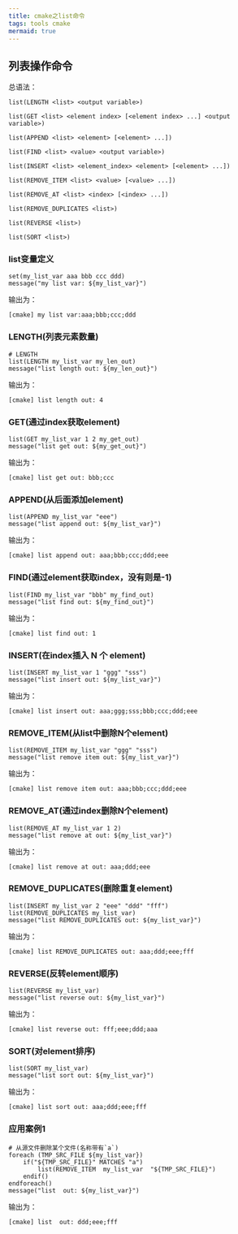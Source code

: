 ```yaml
---
title: cmake之list命令
tags: tools cmake
mermaid: true
---
```


## 列表操作命令

总语法：

```
list(LENGTH <list> <output variable>)

list(GET <list> <element index> [<element index> ...] <output variable>)

list(APPEND <list> <element> [<element> ...])

list(FIND <list> <value> <output variable>)

list(INSERT <list> <element_index> <element> [<element> ...])

list(REMOVE_ITEM <list> <value> [<value> ...])

list(REMOVE_AT <list> <index> [<index> ...])

list(REMOVE_DUPLICATES <list>)

list(REVERSE <list>)

list(SORT <list>)
```

### list变量定义

```
set(my_list_var aaa bbb ccc ddd)
message("my list var: ${my_list_var}")
```

输出为：

```
[cmake] my list var:aaa;bbb;ccc;ddd
```

### LENGTH(列表元素数量)

```
# LENGTH
list(LENGTH my_list_var my_len_out)
message("list length out: ${my_len_out}")
```

输出为：

```
[cmake] list length out: 4
```

### GET(通过index获取element)

```
list(GET my_list_var 1 2 my_get_out)
message("list get out: ${my_get_out}")
```

输出为：

```
[cmake] list get out: bbb;ccc
```

### APPEND(从后面添加element)

```
list(APPEND my_list_var "eee")
message("list append out: ${my_list_var}")
```

输出为：

```
[cmake] list append out: aaa;bbb;ccc;ddd;eee
```

### FIND(通过element获取index，没有则是-1)

```
list(FIND my_list_var "bbb" my_find_out)
message("list find out: ${my_find_out}")
```

输出为：

```
[cmake] list find out: 1
```

### INSERT(在index插入 N 个 element)

```
list(INSERT my_list_var 1 "ggg" "sss")
message("list insert out: ${my_list_var}")
```

输出为：

```
[cmake] list insert out: aaa;ggg;sss;bbb;ccc;ddd;eee
```

### REMOVE_ITEM(从list中删除N个element)

```
list(REMOVE_ITEM my_list_var "ggg" "sss")
message("list remove item out: ${my_list_var}")
```

输出为：

```
[cmake] list remove item out: aaa;bbb;ccc;ddd;eee
```

### REMOVE_AT(通过index删除N个element)

```
list(REMOVE_AT my_list_var 1 2)
message("list remove at out: ${my_list_var}")
```

输出为：

```
[cmake] list remove at out: aaa;ddd;eee
```

### REMOVE_DUPLICATES(删除重复element)

```
list(INSERT my_list_var 2 "eee" "ddd" "fff")
list(REMOVE_DUPLICATES my_list_var)
message("list REMOVE_DUPLICATES out: ${my_list_var}")
```

输出为：

```
[cmake] list REMOVE_DUPLICATES out: aaa;ddd;eee;fff
```

### REVERSE(反转element顺序)

```
list(REVERSE my_list_var)
message("list reverse out: ${my_list_var}")
```

输出为：

```
[cmake] list reverse out: fff;eee;ddd;aaa
```

### SORT(对element排序)

```
list(SORT my_list_var)
message("list sort out: ${my_list_var}")
```

输出为：

```
[cmake] list sort out: aaa;ddd;eee;fff
```

### 应用案例1

```
# 从源文件删除某个文件(名称带有`a`)
foreach (TMP_SRC_FILE ${my_list_var})
    if("${TMP_SRC_FILE}" MATCHES "a")
        list(REMOVE_ITEM  my_list_var  "${TMP_SRC_FILE}")
    endif()
endforeach()
message("list  out: ${my_list_var}")
```

输出为：

```
[cmake] list  out: ddd;eee;fff
```
